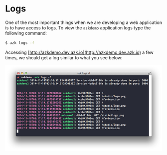 # Logs

One of the most important things when we are developing a web application is to have access to logs. To view the `azkdemo` application logs type the following command:

```sh
$ azk logs -f
```

Accessing [http://azkdemo.dev.azk.io](http://azkdemo.dev.azk.io) a few times, we should get a log similar to what you see below:

![Figure 1-1](../resources/images/logs.png)

